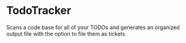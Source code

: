 # TodoTracker
Scans a code base for all of your TODOs and generates an organized output file with the option to file them as tickets
